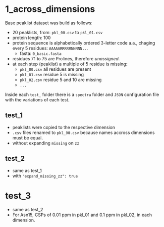 # 1_across_dimensions

Base peaklist dataset was build as follows:

- 20 peaklists, from: `pkl_00.csv` to `pkl_01.csv`
- protein length: 100
- protein sequence is alphabetically ordered 3-letter code a.a., chaging every 5 residues: `AAAAARRRRRNNNNN...`
    - fasta: `0_basic.fasta`
- residues 71 to 75 are Prolines, therefore _unassigned_.
- at each step (peaklist) a multiple of 5 residue is missing:
    - `pkl_00.csv` all residues are present
    - `pkl_01.csv` residue 5 is missing
    - `pkl_02.csv` residue 5 and 10 are missing
    - `...`

Inside each `test_` folder there is a `spectra` folder and `JSON` configuration file with the variations of each test.

## test_1

- peaklists were copied to the respective dimension
- `.csv` files renamed to `pkl_00.csv` because names accross dimensions must be equal.
- without expanding `missing` on `zz`

## test_2

- same as test_1
- with `"expand_missing_zz": true`

# test_3

- same as test_2
- For Asn15, CSPs of 0.01 ppm in pkl_01 and 0.1 ppm in pkl_02, in each dimension.
